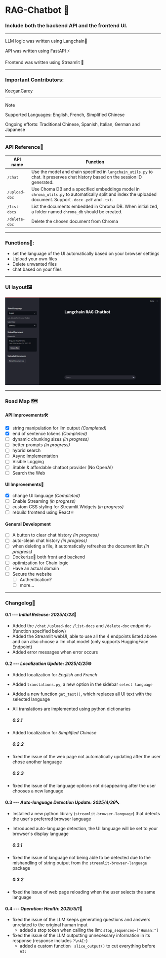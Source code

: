 # RAG-Chatbot 🤖

### Include both the backend API and the frontend UI.

---

LLM logic was written using Langchain🦜

API was written using FastAPI ⚡

Frontend was written using Streamlit 👑

---

### Important Contributors:

[KeeganCarey](https://github.com/KeeganCarey)

---

> [!NOTE]
> Supported Languages: English, French, Simplified Chinese
> 
> Ongoing efforts: Traditional Chinese, Spanish, Italian, German and Japanese

---

### API Reference💾

| API name      | Function                                                                                                                                                      |
|---------------|---------------------------------------------------------------------------------------------------------------------------------------------------------------|
| `/chat`       | Use the model and chain specified in `langchain_utils.py` to chat. It preserves chat history based on the session ID generated.                               |
| `/upload-doc` | Use Choma DB and a specified embeddings model in `chroma_utils.py` to automatically split and index the uploaded document. Support `.docx` `.pdf` and `.txt`. |
| `/list-docs`  | List the documents embedded in Chroma DB. When initialized, a folder named `chroma_db` should be created.                                                     |
| `/delete-doc` | Delete the chosen document from Chroma |                                                                                                                       | 

---

### Functions🧩:
* set the language of the UI automatically based on your browser settings
* Upload your own files
* Delete unwanted files
* chat based on your files

---

### UI layout🖼️

![UI Layout](Screenshot-of-UI.png)

---

### Road Map 🗺️

#### API Improvements🛠️
- [x] string manipulation for llm output *(Completed)*
- [x] end of sentence tokens *(Completed)*
- [ ] dynamic chunking sizes *(in progress)*
- [ ] better prompts *(in progress)*
- [ ] hybrid search
- [ ] Async Implementation
- [ ] Visible Logging
- [ ] Stable & affordable chatbot provider (No OpenAI)
- [ ] Search the Web

#### UI Improvements🎨
- [x] change UI language *(Completed)*
- [ ] Enable Streaming *(in progress)*
- [ ] custom CSS styling for Streamlit Widgets *(in progress)*
- [ ] rebuild frontend using React⚛️

#### General Development
- [ ] A button to clear chat history *(in progress)*
- [ ] auto-clean chat history *(in progress)*
- [ ] when deleting a file, it automatically refreshes the document list *(in progress)*
- [ ] Dockerize🐋 both front and backend
- [ ] optimization for Chain logic
- [ ] Have an actual domain
- [ ] Secure the website
    - [ ] Authentication?
    - [ ] more...

---

### Changelog📃

#### 0.1 --- ***Initial Release: 2025/4/23***🎇 
- Added the `/chat` `/upload-doc` `/list-docs` and `/delete-doc` endpoints (function specified below)
- Added the Streamlit webUI, able to use all the 4 endpoints listed above and can also choose a llm chat model (only supports HuggingFace Endpoint)
- Added error messages when error occurs

#### 0.2 --- ***Localization Update: 2025/4/25***🌐
- Added localization for *English* and *French*
- Added `translations.py`, a new option in the sidebar `select language`
- Added a new function `get_text()`, which replaces all UI text with the selected language
- All translations are implemented using python dictionaries

  ##### 0.2.1
- Added localization for *Simplified Chinese*

  ##### 0.2.2
- fixed the issue of the web page not automatically updating after the user chose another language

  ##### 0.2.3
- fixed the issue of the language options not disappearing after the user chooses a new language

#### 0.3 --- ***Auto-language Detection Update: 2025/4/26***🔤
- Installed a new python library (`streamlit-browser-language`) that detects the user's preferred browser language
- Introduced auto-language detection, the UI language will be set to your browser's display language

  ##### 0.3.1
- fixed the issue of language not being able to be detected due to the mishandling of string output from the `streamlit-browser-language` package

  ##### 0.3.2
- fixed the issue of web page reloading when the user selects the same language

#### 0.4 --- ***Operation: Health: 2025/5/1***💊
- fixed the issue of the LLM keeps generating questions and answers unrelated to the original human input
    - added a stop token when calling the llm: `stop_sequences=["Human:"]`
- fixed the issue of the LLM outputting unnecessary information in its response (response includes `?\nAI:`)
    - added a custom function ` slice_output()` to cut everything before `AI:`
